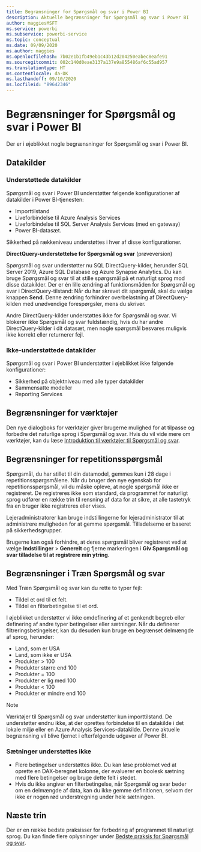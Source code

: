 ```yaml
---
title: Begrænsninger for Spørgsmål og svar i Power BI
description: Aktuelle begrænsninger for Spørgsmål og svar i Power BI
author: maggiesMSFT
ms.service: powerbi
ms.subservice: powerbi-service
ms.topic: conceptual
ms.date: 09/09/2020
ms.author: maggies
ms.openlocfilehash: 7b02e1b1fb49eb1c43b12d204250eabec8eafe91
ms.sourcegitcommit: 002c140d0eae3137a137e9a855486af6c55ad957
ms.translationtype: HT
ms.contentlocale: da-DK
ms.lasthandoff: 09/10/2020
ms.locfileid: "89642346"
---
```

# <a name="limitations-of-power-bi-qa"></a>Begrænsninger for Spørgsmål og svar i Power BI

Der er i øjeblikket nogle begrænsninger for Spørgsmål og svar i Power BI.

## <a name="data-sources"></a>Datakilder

### <a name="supported-data-sources"></a>Understøttede datakilder

Spørgsmål og svar i Power BI understøtter følgende konfigurationer af datakilder i Power BI-tjenesten:

- Importtilstand
- Liveforbindelse til Azure Analysis Services
- Liveforbindelse til SQL Server Analysis Services (med en gateway)
- Power BI-datasæt.

Sikkerhed på rækkeniveau understøttes i hver af disse konfigurationer.

**DirectQuery-understøttelse for Spørgsmål og svar** (prøveversion)

Spørgsmål og svar understøtter nu SQL DirectQuery-kilder, herunder SQL Server 2019, Azure SQL Database og Azure Synapse Analytics. Du kan bruge Spørgsmål og svar til at stille spørgsmål på et naturligt sprog mod disse datakilder. Der er én lille ændring af funktionsmåden for Spørgsmål og svar i DirectQuery-tilstand: Når du har skrevet dit spørgsmål, skal du vælge knappen **Send**. Denne ændring forhindrer overbelastning af DirectQuery-kilden med unødvendige forespørgsler, mens du skriver.

Andre DirectQuery-kilder understøttes ikke for Spørgsmål og svar. Vi blokerer ikke Spørgsmål og svar fuldstændig, hvis du har andre DirectQuery-kilder i dit datasæt, men nogle spørgsmål besvares muligvis ikke korrekt eller returnerer fejl.

### <a name="data-sources-not-supported"></a>Ikke-understøttede datakilder

Spørgsmål og svar i Power BI understøtter i øjeblikket ikke følgende konfigurationer:

- Sikkerhed på objektniveau med alle typer datakilder
- Sammensatte modeller
- Reporting Services 

## <a name="tooling-limitations"></a>Begrænsninger for værktøjer

Den nye dialogboks for værktøjer giver brugerne mulighed for at tilpasse og forbedre det naturlige sprog i Spørgsmål og svar. Hvis du vil vide mere om værktøjer, kan du læse [Introduktion til værktøjer til Spørgsmål og svar](q-and-a-tooling-intro.md).

## <a name="review-question-limitations"></a>Begrænsninger for repetitionsspørgsmål

Spørgsmål, du har stillet til din datamodel, gemmes kun i 28 dage i repetitionsspørgsmålene. Når du bruger den nye egenskab for repetitionsspørgsmål, vil du måske opleve, at nogle spørgsmål ikke er registreret. De registreres ikke som standard, da programmet for naturligt sprog udfører en række trin til rensning af data for at sikre, at alle tastetryk fra en bruger ikke registreres eller vises.

Lejeradministratorer kan bruge indstillingerne for lejeradministrator til at administrere muligheden for at gemme spørgsmål. Tilladelserne er baseret på sikkerhedsgrupper. 

Brugerne kan også forhindre, at deres spørgsmål bliver registreret ved at vælge **Indstillinger** > **Generelt** og fjerne markeringen i **Giv Spørgsmål og svar tilladelse til at registrere min ytring**. 

## <a name="teach-qa-limitations"></a>Begrænsninger i Træn Spørgsmål og svar

Med Træn Spørgsmål og svar kan du rette to typer fejl:

- Tildel et ord til et felt.
- Tildel en filterbetingelse til et ord.

I øjeblikket understøtter vi ikke omdefinering af et genkendt begreb eller definering af andre typer betingelser eller sætninger. Når du definerer filtreringsbetingelser, kan du desuden kun bruge en begrænset delmængde af sprog, herunder:

- Land, som er USA
- Land, som ikke er USA
- Produkter > 100
- Produkter større end 100
- Produkter = 100
- Produkter er lig med 100
- Produkter < 100
- Produkter er mindre end 100

> [!NOTE]
> Værktøjer til Spørgsmål og svar understøtter kun importtilstand. De understøtter endnu ikke, at der oprettes forbindelse til en datakilde i det lokale miljø eller en Azure Analysis Services-datakilde. Denne aktuelle begrænsning vil blive fjernet i efterfølgende udgaver af Power BI.

### <a name="statements-not-supported"></a>Sætninger understøttes ikke

- Flere betingelser understøttes ikke. Du kan løse problemet ved at oprette en DAX-beregnet kolonne, der evaluerer en boolesk sætning med flere betingelser og bruge dette felt i stedet.
- Hvis du ikke angiver en filterbetingelse, når Spørgsmål og svar beder om en delmængde af data, kan du ikke gemme definitionen, selvom der ikke er nogen rød understregning under hele sætningen.

## <a name="next-steps"></a>Næste trin

Der er en række bedste praksisser for forbedring af programmet til naturligt sprog. Du kan finde flere oplysninger under [Bedste praksis for Spørgsmål og svar](q-and-a-best-practices.md).
